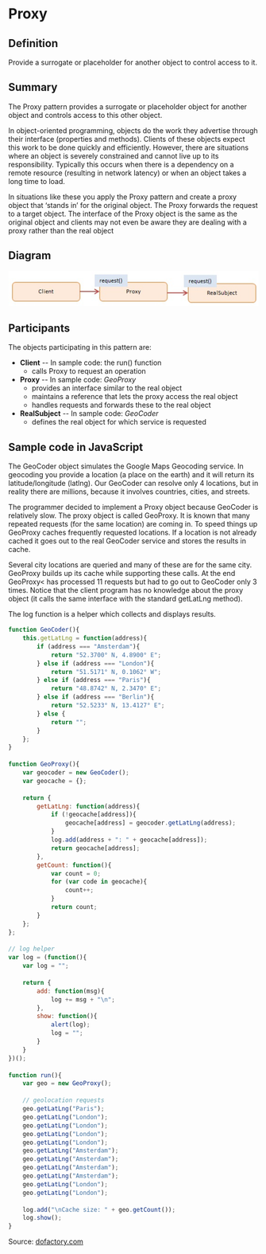 Proxy
=====


## Definition

Provide a surrogate or placeholder for another object to control access to it.


## Summary

The Proxy pattern provides a surrogate or placeholder object for another object and controls access to this other object.

In object-oriented programming, objects do the work they advertise through their interface (properties and methods). Clients of these objects expect this work to be done quickly and efficiently. However, there are situations where an object is severely constrained and cannot live up to its responsibility. Typically this occurs when there is a dependency on a remote resource (resulting in network latency) or when an object takes a long time to load.

In situations like these you apply the Proxy pattern and create a proxy object that ‘stands in’ for the original object. The Proxy forwards the request to a target object. The interface of the Proxy object is the same as the original object and clients may not even be aware they are dealing with a proxy rather than the real object


## Diagram

<img src="./javascript-proxy.jpg" alt="Proxy Diagram">


## Participants

The objects participating in this pattern are:

- **Client** -- In sample code: the run() function
    * calls Proxy to request an operation
- **Proxy** -- In sample code: _GeoProxy_
    * provides an interface similar to the real object
    * maintains a reference that lets the proxy access the real object
    * handles requests and forwards these to the real object
- **RealSubject** -- In sample code: _GeoCoder_
    * defines the real object for which service is requested


## Sample code in JavaScript

The GeoCoder object simulates the Google Maps Geocoding service. In geocoding you provide a location (a place on the earth) and it will return its latitude/longitude (latlng). Our GeoCoder can resolve only 4 locations, but in reality there are millions, because it involves countries, cities, and streets.

The programmer decided to implement a Proxy object because GeoCoder is relatively slow. The proxy object is called GeoProxy. It is known that many repeated requests (for the same location) are coming in. To speed things up GeoProxy caches frequently requested locations. If a location is not already cached it goes out to the real GeoCoder service and stores the results in cache.

Several city locations are queried and many of these are for the same city. GeoProxy builds up its cache while supporting these calls. At the end GeoProxy< has processed 11 requests but had to go out to GeoCoder only 3 times. Notice that the client program has no knowledge about the proxy object (it calls the same interface with the standard getLatLng method).

The log function is a helper which collects and displays results.


```javascript
function GeoCoder(){
    this.getLatLng = function(address){
        if (address === "Amsterdam"){
            return "52.3700° N, 4.8900° E";
        } else if (address === "London"){
            return "51.5171° N, 0.1062° W";
        } else if (address === "Paris"){
            return "48.8742° N, 2.3470° E";
        } else if (address === "Berlin"){
            return "52.5233° N, 13.4127° E";
        } else {
            return "";
        }
    };
}

function GeoProxy(){
    var geocoder = new GeoCoder();
    var geocache = {};

    return {
        getLatLng: function(address){
            if (!geocache[address]){
                geocache[address] = geocoder.getLatLng(address);
            }
            log.add(address + ": " + geocache[address]);
            return geocache[address];
        },
        getCount: function(){
            var count = 0;
            for (var code in geocache){
                count++;
            }
            return count;
        }
    };
};

// log helper
var log = (function(){
    var log = "";

    return {
        add: function(msg){
            log += msg + "\n";
        },
        show: function(){
            alert(log);
            log = "";
        }
    }
})();

function run(){
    var geo = new GeoProxy();

    // geolocation requests
    geo.getLatLng("Paris");
    geo.getLatLng("London");
    geo.getLatLng("London");
    geo.getLatLng("London");
    geo.getLatLng("London");
    geo.getLatLng("Amsterdam");
    geo.getLatLng("Amsterdam");
    geo.getLatLng("Amsterdam");
    geo.getLatLng("Amsterdam");
    geo.getLatLng("London");
    geo.getLatLng("London");

    log.add("\nCache size: " + geo.getCount());
    log.show();
}
```

Source: [dofactory.com](http://www.dofactory.com/javascript/proxy-design-pattern)